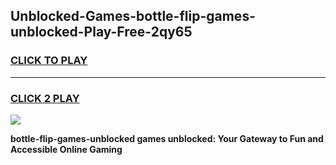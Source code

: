 
## Unblocked-Games-bottle-flip-games-unblocked-Play-Free-2qy65
<h3>
<a href="https://premium76.site?title=bottle-flip-games-unblocked&ref=24M">CLICK TO PLAY</a></h3>
<hr>

<h3>
<a href="https://premium76.site?title=bottle-flip-games-unblocked&ref=24M">CLICK 2 PLAY</a>
  
</h3>

<a href="https://premium76.site?title=bottle-flip-games-unblocked&ref=24M"><img src="https://clearcache.store/games.png"></a>


**bottle-flip-games-unblocked games unblocked: Your Gateway to Fun and Accessible Online Gaming**
